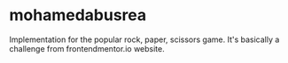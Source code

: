 # mohamedabusrea
Implementation for the popular rock, paper, scissors game. It's basically a challenge from frontendmentor.io website.
